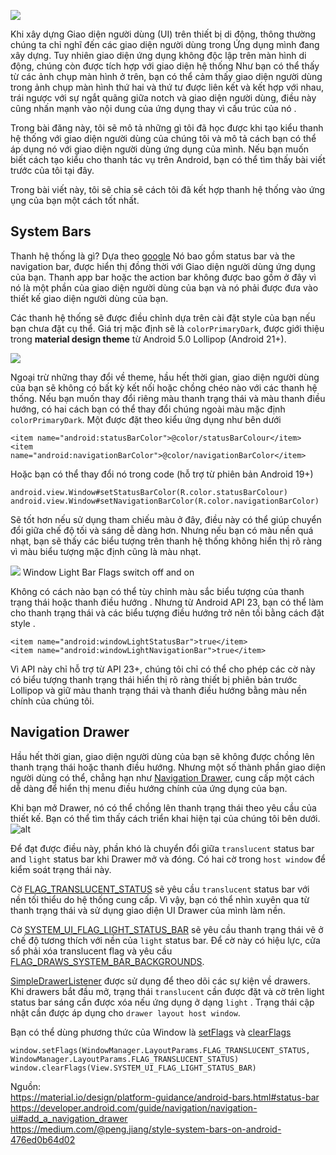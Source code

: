 ![](https://images.viblo.asia/6fdd6cf2-cea9-4684-a185-68113a5efa49.png)

Khi xây dựng Giao diện người dùng (UI) trên thiết bị di động, thông thường chúng ta chỉ nghĩ đến các giao diện người dùng trong Ứng dụng mình đang xây dựng. Tuy nhiên giao diện ứng dụng không độc lập trên màn hình di động, chúng còn được tích hợp với giao diện hệ thống
Như bạn có thể thấy từ các ảnh chụp màn hình ở trên, bạn có thể cảm thấy giao diện người dùng trong ảnh chụp màn hình thứ hai và thứ tư được liên kết và kết hợp với nhau, trái ngược với sự ngắt quãng giữa notch và giao diện người dùng, điều này cũng nhấn mạnh vào nội dung của ứng dụng thay vì cấu trúc của nó .

Trong bài đăng này, tôi sẽ mô tả những gì tôi đã học được khi tạo kiểu thanh hệ thống với giao diện người dùng của chúng tôi và mô tả cách bạn có thể áp dụng nó với giao diện người dùng ứng dụng của mình. Nếu bạn muốn biết cách tạo kiểu cho thanh tác vụ trên Android, bạn có thể tìm thấy bài viết trước của tôi tại đây.

Trong bài viết này, tôi sẽ chia sẽ cách tôi đã kết hợp thanh hệ thống vào ứng ụng của bạn một cách tốt nhất.

## System Bars ## 
Thanh hệ thống là gì? Dựa theo [google](https://material.io/design/platform-guidance/android-bars.html#status-bar) Nó bao gồm status bar và the navigation bar, được hiển thị đồng thời với Giao diện người dùng ứng dụng của bạn. Thanh app bar hoặc the action bar không được bao gồm ở đây vì nó là một phần của giao diện người dùng của bạn và nó phải được đưa vào thiết kế giao diện người dùng của bạn.

Các thanh hệ thống sẽ được điều chỉnh dựa trên cài đặt style của bạn nếu bạn chưa đặt cụ thể. Giá trị mặc định sẽ là `colorPrimaryDark`, được giới thiệu trong **material design theme** từ Android 5.0 Lollipop (Android 21+).

![](https://images.viblo.asia/4224d38c-b5c6-4c90-ab11-b65a76f7f71f.png)

Ngoại trừ những thay đổi về theme, hầu hết thời gian, giao diện người dùng của bạn sẽ không có bất kỳ kết nối hoặc chồng chéo nào với các thanh hệ thống. Nếu bạn muốn thay đổi riêng màu thanh trạng thái và màu thanh điều hướng, có hai cách bạn có thể thay đổi chúng ngoài màu mặc định `colorPrimaryDark`. Một được đặt theo kiểu ứng dụng như bên dưới

```
<item name="android:statusBarColor">@color/statusBarColour</item>
<item name="android:navigationBarColor">@color/navigationBarColor</item>
```

Hoặc bạn có thể thay đổi nó trong code (hỗ trợ từ phiên bản Android 19+)

```
android.view.Window#setStatusBarColor(R.color.statusBarColour)
android.view.Window#setNavigationBarColor(R.color.navigationBarColor)
```

Sẽ tốt hơn nếu sử dụng tham chiếu màu ở đây, điều này có thể giúp chuyển đổi giữa chế độ tối và sáng dễ dàng hơn. Nhưng nếu bạn có màu nền quá nhạt, bạn sẽ thấy các biểu tượng trên thanh hệ thống không hiển thị rõ ràng vì màu biểu tượng mặc định cũng là màu nhạt.

![](https://images.viblo.asia/cb9b9a00-d26f-4bd8-beff-6e9352ec1328.png)
Window Light Bar Flags switch off and on

Không có cách nào bạn có thể tùy chỉnh màu sắc biểu tượng của thanh trạng thái hoặc thanh điều hướng . Nhưng từ Android API 23, bạn có thể làm cho thanh trạng thái và các biểu tượng điều hướng trở nên tối bằng cách đặt style .

```
<item name="android:windowLightStatusBar">true</item>
<item name="android:windowLightNavigationBar">true</item>
```

Vì API này chỉ hỗ trợ từ API 23+, chúng tôi chỉ có thể cho phép các cờ này có biểu tượng thanh trạng thái hiển thị rõ ràng thiết bị phiên bản  trước Lollipop và giữ màu thanh trạng thái và thanh điều hướng bằng màu nền chính của chúng tôi.

## Navigation Drawer ## 

Hầu hết thời gian, giao diện người dùng của bạn sẽ không được chồng lên thanh trạng thái hoặc thanh điều hướng. Nhưng một số thành phần giao diện người dùng có thể, chẳng hạn như [Navigation Drawer](https://developer.android.com/guide/navigation/navigation-ui#add_a_navigation_drawer), cung cấp một cách dễ dàng để hiển thị menu điều hướng chính của ứng dụng của bạn.

Khi bạn mở Drawer, nó có thể chồng lên thanh trạng thái theo yêu cầu của thiết kế. Bạn có thể tìm thấy cách triển khai hiện tại của chúng tôi bên dưới.
	![alt](https://miro.medium.com/max/320/1*AfBiubqXON2eOooLc1Re3g.gif)  

Để đạt được điều này, phần khó là chuyển đổi giữa `translucent` status bar and `light` status bar khi Drawer mở và đóng. Có hai cờ trong `host window` để kiểm soát trạng thái này.

Cờ [FLAG_TRANSLUCENT_STATUS](https://developer.android.com/reference/android/view/WindowManager.LayoutParams#FLAG_TRANSLUCENT_STATUS) sẽ yêu cầu  `translucent` status bar với nền tối thiểu do hệ thống cung cấp. Vì vậy, bạn có thể nhìn xuyên qua từ thanh trạng thái và sử dụng giao diện UI Drawer của mình làm nền.

Cờ [SYSTEM_UI_FLAG_LIGHT_STATUS_BAR](https://developer.android.com/reference/android/view/View#SYSTEM_UI_FLAG_LIGHT_STATUS_BAR) sẽ yêu cầu thanh trạng thái vẽ ở chế độ tương thích với nền của  `light` status bar. Để cờ này có hiệu lực, cửa sổ phải xóa translucent flag và yêu cầu [FLAG_DRAWS_SYSTEM_BAR_BACKGROUNDS](https://developer.android.com/reference/android/view/WindowManager.LayoutParams#FLAG_DRAWS_SYSTEM_BAR_BACKGROUNDS).

[SimpleDrawerListener](https://developer.android.com/reference/androidx/drawerlayout/widget/DrawerLayout.SimpleDrawerListener) được sử dụng để theo dõi các sự kiện về drawers. Khi drawers bắt đầu mở, trạng thái  `translucent` cần được đặt và cờ trên light status bar sáng cần được xóa nếu ứng dụng ở dạng `light` . Trạng thái cập nhật cần được áp dụng cho `drawer layout host window`.

Bạn có thể dùng phương thức của Window là  [setFlags](https://developer.android.com/reference/android/view/Window#setFlags(int,%20int)) và [clearFlags](https://developer.android.com/reference/android/view/Window#clearFlags(int)) 
    
```
window.setFlags(WindowManager.LayoutParams.FLAG_TRANSLUCENT_STATUS,
WindowManager.LayoutParams.FLAG_TRANSLUCENT_STATUS)
window.clearFlags(View.SYSTEM_UI_FLAG_LIGHT_STATUS_BAR)
```

Nguồn: <br/>
https://material.io/design/platform-guidance/android-bars.html#status-bar<br/>
https://developer.android.com/guide/navigation/navigation-ui#add_a_navigation_drawer <br/>
    https://medium.com/@peng.jiang/style-system-bars-on-android-476ed0b64d02